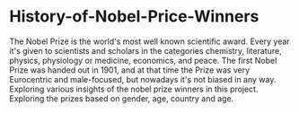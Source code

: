 # History-of-Nobel-Price-Winners
The Nobel Prize is the world's most well known scientific award. Every year it's given to scientists and scholars in the categories chemistry, literature, physics, physiology or medicine, economics, and peace. The first Nobel Prize was handed out in 1901, and at that time the Prize was very Eurocentric and male-focused, but nowadays it's not biased in any way. Exploring various insights of the nobel prize winners in this project. Exploring the prizes based on gender, age, country and age.
